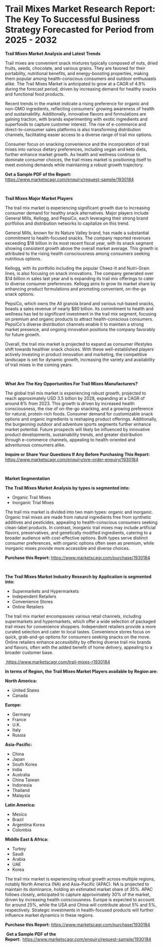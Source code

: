 <p><h1>Trail Mixes Market Research Report: The Key To Successful Business Strategy Forecasted for Period from 2025 - 2032</h1></p><p><strong>Trail Mixes Market Analysis and Latest Trends</strong></p>
<p><p>Trail mixes are convenient snack mixtures typically composed of nuts, dried fruits, seeds, chocolate, and various grains. They are favored for their portability, nutritional benefits, and energy-boosting properties, making them popular among health-conscious consumers and outdoor enthusiasts alike. The Trail Mixes Market is anticipated to grow at a CAGR of 4.9% during the forecast period, driven by increasing demand for healthy snacks and functional food products.</p><p>Recent trends in the market indicate a rising preference for organic and non-GMO ingredients, reflecting consumers' growing awareness of health and sustainability. Additionally, innovative flavors and formulations are gaining traction, with brands experimenting with exotic ingredients and superfoods to capture customer interest. The rise of e-commerce and direct-to-consumer sales platforms is also transforming distribution channels, facilitating easier access to a diverse range of trail mix options.</p><p>Consumer focus on snacking convenience and the incorporation of trail mixes into various dietary preferences, including vegan and keto diets, further enhance market growth. As health and wellness continue to dominate consumer choices, the trail mixes market is positioning itself to meet evolving demands while maintaining a robust growth trajectory.</p></p>
<p><strong>Get a Sample PDF of the Report:&nbsp;</strong> <a href="https://www.marketscagr.com/enquiry/request-sample/1930184?utm_campaign=3584&utm_medium=2&utm_source=Github&utm_content=ia&utm_term=16042025&utm_id=trail-mixes">https://www.marketscagr.com/enquiry/request-sample/1930184</a></p>
<p>&nbsp;</p>
<p><strong>Trail Mixes Major Market Players</strong></p>
<p><p>The trail mix market is experiencing significant growth due to increasing consumer demand for healthy snack alternatives. Major players include General Mills, Kellogg, and PepsiCo, each leveraging their strong brand portfolios and distribution networks to capitalize on this trend.</p><p>General Mills, known for its Nature Valley brand, has made a substantial commitment to health-focused snacks. The company reported revenues exceeding $18 billion in its most recent fiscal year, with its snack segment showing consistent growth above the overall market average. This growth is attributed to the rising health consciousness among consumers seeking nutritious options.</p><p>Kellogg, with its portfolio including the popular Cheez-It and Nutri-Grain lines, is also focusing on snack innovations. The company generated over $14 billion in sales last year and is expanding its trail mix offerings to cater to diverse consumer preferences. Kellogg aims to grow its market share by enhancing product formulations and promoting convenient, on-the-go snack options.</p><p>PepsiCo, which owns the All granola brand and various nut-based snacks, boasts a sales revenue of nearly $80 billion. Its commitment to health and wellness has led to significant investment in the trail mix segment, focusing on premium and organic products to attract health-conscious consumers. PepsiCo's diverse distribution channels enable it to maintain a strong market presence, and ongoing innovation positions the company favorably for future growth.</p><p>Overall, the trail mix market is projected to expand as consumer lifestyles shift towards healthier snack choices. With these well-established players actively investing in product innovation and marketing, the competitive landscape is set for dynamic growth, increasing the variety and availability of trail mixes in the coming years.</p></p>
<p>&nbsp;</p>
<p><strong>What Are The Key Opportunities For Trail Mixes Manufacturers?</strong></p>
<p><p>The global trail mix market is experiencing robust growth, projected to reach approximately USD 3.5 billion by 2028, expanding at a CAGR of around 6% from 2023. This growth is driven by increased health consciousness, the rise of on-the-go snacking, and a growing preference for natural, protein-rich foods. Consumer demand for customizable snack options and organic ingredients is reshaping product offerings. Additionally, the burgeoning outdoor and adventure sports segments further enhance market potential. Future prospects will likely be influenced by innovative product developments, sustainability trends, and greater distribution through e-commerce channels, appealing to health-oriented and adventurous consumers alike.</p></p>
<p><strong>Inquire or Share Your Questions If Any Before Purchasing This Report:</strong> <a href="https://www.marketscagr.com/enquiry/pre-order-enquiry/1930184?utm_campaign=3584&utm_medium=2&utm_source=Github&utm_content=ia&utm_term=16042025&utm_id=trail-mixes">https://www.marketscagr.com/enquiry/pre-order-enquiry/1930184</a></p>
<p>&nbsp;</p>
<p><strong>Market Segmentation</strong></p>
<p><strong>The Trail Mixes Market Analysis by types is segmented into:</strong></p>
<p><ul><li>Organic Trail Mixes</li><li>Inorganic Trial Mixes</li></ul></p>
<p><p>The trail mix market is divided into two main types: organic and inorganic. Organic trail mixes are made from natural ingredients free from synthetic additives and pesticides, appealing to health-conscious consumers seeking clean-label products. In contrast, inorganic trail mixes may include artificial flavors, preservatives, and genetically modified ingredients, catering to a broader audience with cost-effective options. Both types serve distinct consumer preferences, with organic options often seen as premium, while inorganic mixes provide more accessible and diverse choices.</p></p>
<p><strong>Purchase this Report:&nbsp;</strong><a href="https://www.marketscagr.com/purchase/1930184?utm_campaign=3584&utm_medium=2&utm_source=Github&utm_content=ia&utm_term=16042025&utm_id=trail-mixes">https://www.marketscagr.com/purchase/1930184</a></p>
<p>&nbsp;</p>
<p><strong>The Trail Mixes Market Industry Research by Application is segmented into:</strong></p>
<p><ul><li>Supermarkets and Hypermarkets</li><li>Independent Retailers</li><li>Convenience Stores</li><li>Online Retailers</li></ul></p>
<p><p>The trail mix market encompasses various retail channels, including supermarkets and hypermarkets, which offer a wide selection of packaged trail mixes for convenience shoppers. Independent retailers provide a more curated selection and cater to local tastes. Convenience stores focus on quick, grab-and-go options for consumers seeking snacks on the move. Online retailers enhance accessibility by offering diverse trail mix brands and flavors, often with the added benefit of home delivery, appealing to a broader customer base.</p></p>
<p><a href="https://www.marketscagr.com/trail-mixes-r1930184?utm_campaign=3584&utm_medium=2&utm_source=Github&utm_content=ia&utm_term=16042025&utm_id=trail-mixes">&nbsp;https://www.marketscagr.com/trail-mixes-r1930184</a></p>
<p><strong>In terms of Region, the Trail Mixes Market Players available by Region are:</strong></p>
<p>
    <p> <strong> North America: </strong>
        <ul>
            <li>United States</li>
            <li>Canada</li>
        </ul>
        </p> 
    <p> <strong> Europe: </strong>
        <ul>
            <li>Germany</li>
            <li>France</li>
            <li>U.K.</li>
            <li>Italy</li>
            <li>Russia</li>
        </ul>
        </p> 
    <p> <strong> Asia-Pacific: </strong>
        <ul>
            <li>China</li>
            <li>Japan</li>
            <li>South Korea</li>
            <li>India</li>
            <li>Australia</li>
            <li>China Taiwan</li>
            <li>Indonesia</li>
            <li>Thailand</li>
            <li>Malaysia</li>
        </ul>
        </p> 
    <p> <strong> Latin America: </strong>
        <ul>
            <li>Mexico</li>
            <li>Brazil</li>
            <li>Argentina Korea</li>
            <li>Colombia</li>
        </ul>
        </p> 
    <p> <strong> Middle East & Africa: </strong>
        <ul>
            <li>Turkey</li>
            <li>Saudi</li>
            <li>Arabia</li>
            <li>UAE</li>
            <li>Korea</li>
        </ul>
    </p>
    </p>
<p><p>The trail mix market is experiencing robust growth across multiple regions, notably North America (NA) and Asia-Pacific (APAC). NA is projected to maintain its dominance, holding an estimated market share of 35%. APAC follows closely, anticipated to capture approximately 30% of the market, driven by increasing health consciousness. Europe is expected to account for around 25%, while the USA and China will contribute about 5% and 5%, respectively. Strategic investments in health-focused products will further influence market dynamics in these regions.</p></p>
<p><strong>Purchase this Report: </strong><a href="https://www.marketscagr.com/purchase/1930184?utm_campaign=3584&utm_medium=2&utm_source=Github&utm_content=ia&utm_term=16042025&utm_id=trail-mixes">https://www.marketscagr.com/purchase/1930184</a></p>
<p>&nbsp;<strong>Get a Sample PDF of the Report:&nbsp;&nbsp;</strong><a href="https://www.marketscagr.com/enquiry/request-sample/1930184?utm_campaign=3584&utm_medium=2&utm_source=Github&utm_content=ia&utm_term=16042025&utm_id=trail-mixes">https://www.marketscagr.com/enquiry/request-sample/1930184</a></p>
<p><strong></strong></p>
<p><p></p><p></p><p></p></p>